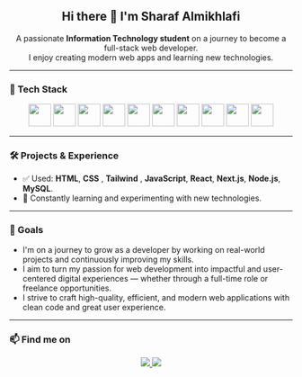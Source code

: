 <h2 align="center">Hi there 👋 I'm Sharaf Almikhlafi</h2>

<p align="center">
  A passionate <strong>Information Technology student</strong> on a journey to become a full-stack web developer.<br>
  I enjoy creating modern web apps and learning new technologies.
</p>

---

### 🚀 Tech Stack
<p align="center">
  <img src="https://cdn.jsdelivr.net/gh/devicons/devicon/icons/html5/html5-original.svg" width="40"/>
  <img src="https://cdn.jsdelivr.net/gh/devicons/devicon/icons/css3/css3-original.svg" width="40"/>
  <img src="https://cdn.jsdelivr.net/gh/devicons/devicon/icons/javascript/javascript-original.svg" width="40"/>
  <img src="https://cdn.jsdelivr.net/gh/devicons/devicon/icons/react/react-original.svg" width="40"/>
  <img src="https://cdn.jsdelivr.net/gh/devicons/devicon/icons/nextjs/nextjs-original.svg" width="40"/>
  <img src="https://www.vectorlogo.zone/logos/tailwindcss/tailwindcss-icon.svg" width="40"/>
  <img src="https://cdn.jsdelivr.net/gh/devicons/devicon/icons/nodejs/nodejs-original.svg" width="40"/>
  <img src="https://cdn.jsdelivr.net/gh/devicons/devicon/icons/mysql/mysql-original.svg" width="40"/>
  <img src="https://cdn.jsdelivr.net/gh/devicons/devicon/icons/git/git-original.svg" width="40"/>
  <img src="https://cdn.jsdelivr.net/gh/devicons/devicon/icons/github/github-original.svg" width="40"/>
</p>



---

### 🛠 Projects & Experience
- ✅ Used: **HTML**, **CSS** , **Tailwind** , **JavaScript**, **React**, **Next.js**, **Node.js**, **MySQL**.
- 🧠 Constantly learning and experimenting with new technologies.

---

### 🎯 Goals
- I'm on a journey to grow as a developer by working on real-world projects and continuously improving my skills.
- I aim to turn my passion for web development into impactful and user-centered digital experiences — whether through a full-time role or freelance opportunities.
- I strive to craft high-quality, efficient, and modern web applications with clean code and great user experience.

---

### 📫 Find me on
<p align="center">
  <a href="https://x.com/SharafAlmi202">
    <img src="https://img.shields.io/badge/X-1DA1F2?style=for-the-badge&logo=twitter&logoColor=white" />
  </a>
  <a href="https://github.com/YourUsername">
    <img src="https://img.shields.io/badge/GitHub-100000?style=for-the-badge&logo=github&logoColor=white" />
  </a>
</p>
